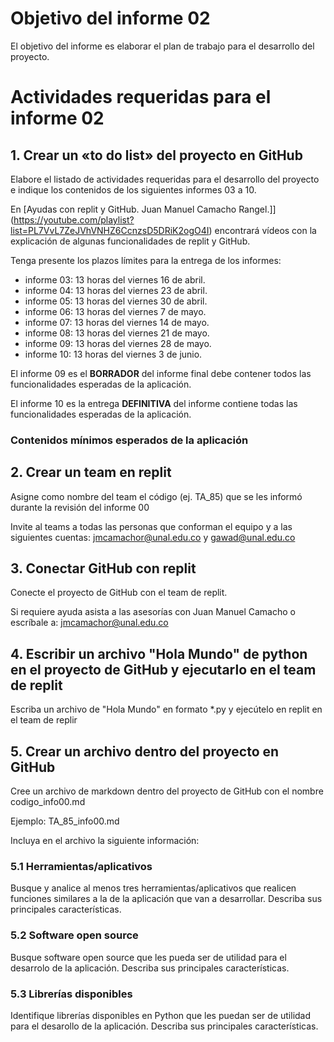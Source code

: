 # Objetivo del informe 02
El objetivo del informe es elaborar el plan de trabajo para el desarrollo del proyecto.

# Actividades requeridas para el informe 02

## 1. Crear un «to do list» del proyecto en GitHub
Elabore el listado de actividades requeridas para el desarrollo del proyecto e indique los contenidos de los siguientes informes 03 a 10.

En [Ayudas con replit y GitHub. Juan Manuel Camacho Rangel.]](https://youtube.com/playlist?list=PL7VvL7ZeJVhVNHZ6CcnzsD5DRiK2ogO4I) encontrará vídeos con la explicación de algunas funcionalidades de replit y GitHub.

Tenga presente los plazos límites para la entrega de los informes:

* informe 03: 13 horas del viernes 16 de abril.
* informe 04: 13 horas del viernes 23 de abril.
* informe 05: 13 horas del viernes 30 de abril.
* informe 06: 13 horas del viernes 7 de mayo.
* informe 07: 13 horas del viernes 14 de mayo.
* informe 08: 13 horas del viernes 21 de mayo.
* informe 09: 13 horas del viernes 28 de mayo.
* informe 10: 13 horas del viernes 3 de junio.

El informe 09 es el <b>BORRADOR</b> del informe final debe contener todos las funcionalidades esperadas de la aplicación.

El informe 10 es la entrega <b>DEFINITIVA</b> del informe contiene todas las funcionalidades esperadas de la aplicación.

### Contenidos mínimos esperados de la aplicación




## 2. Crear un team en replit
Asigne como nombre del team el código (ej. TA_85) que se les informó durante la revisión del informe 00

Invite al teams a todas las personas que conforman el equipo y a las siguientes cuentas: jmcamachor@unal.edu.co y gawad@unal.edu.co

## 3. Conectar GitHub con replit
Conecte el proyecto de GitHub con el team de replit.

Si requiere ayuda asista a las asesorías con Juan Manuel Camacho o escríbale a: jmcamachor@unal.edu.co

## 4. Escribir un archivo "Hola Mundo" de python en el proyecto de GitHub y ejecutarlo en el team de replit
Escriba un archivo de "Hola Mundo" en formato \*.py y ejecútelo en replit en el team de replir

## 5. Crear un archivo dentro del proyecto en GitHub
Cree un archivo de markdown dentro del proyecto de GitHub con el nombre codigo_info00.md

Ejemplo: TA_85_info00.md

Incluya en el archivo la siguiente información:

### 5.1 Herramientas/aplicativos
Busque y analice al menos tres herramientas/aplicativos que realicen funciones similares a la de la aplicación que van a desarrollar. Describa sus principales características.

### 5.2 Software open source
Busque software open source que les pueda ser de utilidad para el desarrolo de la aplicación. Describa sus principales características.

### 5.3 Librerías disponibles
Identifique librerías disponibles en Python que les puedan ser de utilidad para el desarollo de la aplicación. Describa sus principales características.
